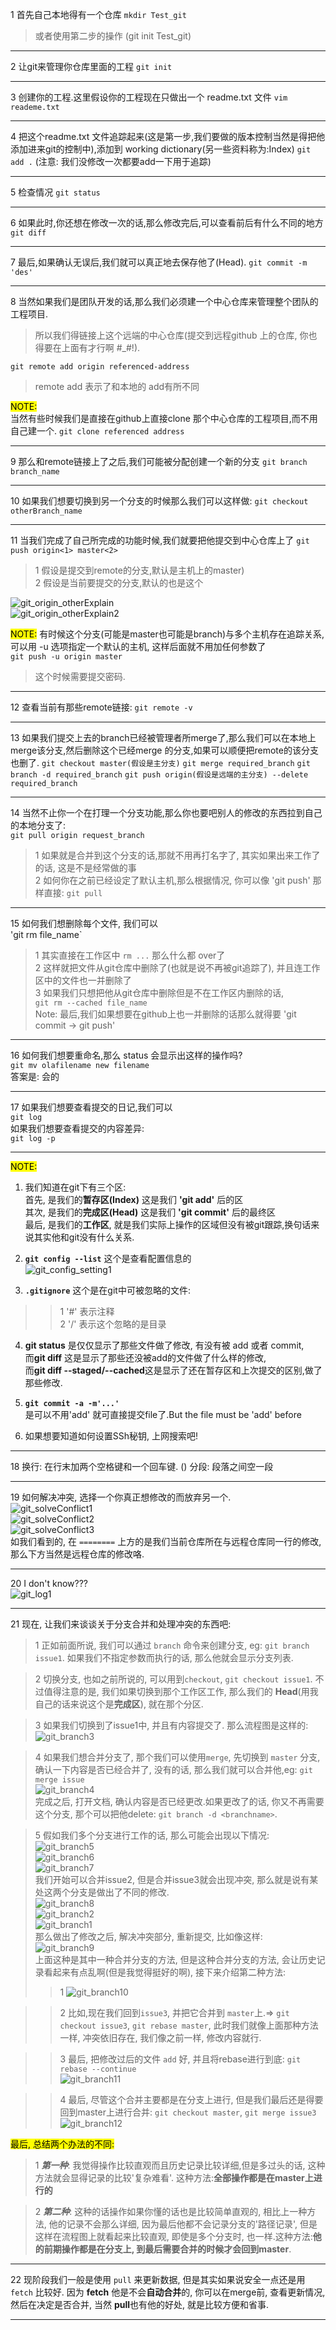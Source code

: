 1 首先自己本地得有一个仓库
  `mkdir Test_git`
> 或者使用第二步的操作 (git init Test_git)
       
-------------------------

2 让git来管理你仓库里面的工程
  `git init`

-------------------------

3 创建你的工程.这里假设你的工程现在只做出一个 readme.txt 文件
  `vim reademe.txt`

-------------------------

4 把这个readme.txt 文件追踪起来(这是第一步,我们要做的版本控制当然是得把他添加进来git的控制中),添加到 working dictionary(另一些资料称为:Index)
  `git add .`
  (注意: 我们没修改一次都要add一下用于追踪)

-------------------------
         
5 检查情况
  `git status`
  
-------------------------

6 如果此时,你还想在修改一次的话,那么修改完后,可以查看前后有什么不同的地方
  `git diff`

-------------------------

7 最后,如果确认无误后,我们就可以真正地去保存他了(Head).
  `git commit -m 'des'`

-------------------------

8 当然如果我们是团队开发的话,那么我们必须建一个中心仓库来管理整个团队的工程项目.
> 所以我们得链接上这个远端的中心仓库(提交到远程github 上的仓库, 你也得要在上面有才行啊 #_#!).  

`git remote add origin referenced-address`
> remote add 表示了和本地的 add有所不同  

<mark>NOTE:</mark>  
当然有些时候我们是直接在github上直接clone 那个中心仓库的工程项目,而不用自己建一个.
  `git clone referenced address`

-------------------------

9 那么和remote链接上了之后,我们可能被分配创建一个新的分支
       `git branch branch_name`
 
-------------------------

10 如果我们想要切换到另一个分支的时候那么我们可以这样做:
        `git checkout otherBranch_name`

 -------------------------

11 当我们完成了自己所完成的功能时候,我们就要把他提交到中心仓库上了
        `git push origin<1> master<2>`
> 1 假设是提交到remote的分支,默认是主机上的master)  
> 2 假设是当前要提交的分支,默认的也是这个  

  ![git_origin_otherExplain](../datapi/git_origin_ohterExplain.png)  
  ![git_origin_otherExplain2](../datapi/git_origin_otherExplain2.png)  
  
<mark>NOTE:</mark> 有时候这个分支(可能是master也可能是branch)与多个主机存在追踪关系,可以用 -u 选项指定一个默认的主机, 这样后面就不用加任何参数了  
   `git push -u origin master`  
> 这个时候需要提交密码.  

-------------------------

12 查看当前有那些remote链接:
        `git remote -v`

-------------------------

13 如果我们提交上去的branch已经被管理者所merge了,那么我们可以在本地上merge该分支,然后删除这个已经merge 的分支,如果可以顺便把remote的该分支也删了.
        `git checkout master(假设是主分支)`
        `git merge required_branch`
        `git branch -d required_branch`
        `git push origin(假设是远端的主分支) --delete required_branch`

-------------------------

14 当然不止你一个在打理一个分支功能,那么你也要吧别人的修改的东西拉到自己的本地分支了:  
        `git pull origin request_branch`  
> 1 如果就是合并到这个分支的话,那就不用再打名字了, 其实如果出来工作了的话, 这是不是经常做的事  
> 2 如何你在之前已经设定了默认主机,那么根据情况, 你可以像 'git push' 那样直接: `git pull`

-------------------------

15 如何我们想删除每个文件, 我们可以  
        'git rm file_name`  
> 1 其实直接在工作区中 `rm ...` 那么什么都 over了  
> 2 这样就把文件从git仓库中删除了(也就是说不再被git追踪了), 并且连工作区中的文件也一并删除了  
> 3 如果我们只想把他从git仓库中删除但是不在工作区内删除的话,  
        `git rm --cached file_name`  
    Note: 最后,我们如果想要在github上也一并删除的话那么就得要 'git commit -> git push'

-------------------------

16 如何我们想要重命名,那么 status 会显示出这样的操作吗?  
        `git mv olafilename new filename`  
   答案是: 会的

-------------------------

17 如果我们想要查看提交的日记,我们可以  
        `git log`  
    如果我们想要查看提交的内容差异:  
        `git log -p`  

-------------------------

<mark>NOTE:</mark>
1. 我们知道在git下有三个区:  
首先, 是我们的**暂存区(Index)** 这是我们 **'git add'** 后的区  
其次, 是我们的**完成区(Head)** 这是我们 **'git commit'** 后的最终区  
最后, 是我们的**工作区**, 就是我们实际上操作的区域但没有被git跟踪,换句话来说其实他和git没有什么关系.  

2. **`git config --list`** 
    这个是查看配置信息的  
    ![git_config_setting1](../datapi/git_config_setting1.png)  

3. **`.gitignore`**
    这个是在git中可被忽略的文件:  
>> 1 '#' 表示注释  
>> 2 '/' 表示这个忽略的是目录  

4. **git status** 是仅仅显示了那些文件做了修改, 有没有被 add 或者 commit,  
   而**git diff** 这是显示了那些还没被add的文件做了什么样的修改,  
   而**git diff --staged/--cached**这是显示了还在暂存区和上次提交的区别,做了那些修改.  

5. **`git commit -a -m'...'`**  
   是可以不用'add' 就可直接提交file了.But the file must be 'add' before  

6. 如果想要知道如何设置SSh秘钥, 上网搜索吧!  

-------------------------

18 换行: 在行末加两个空格键和一个回车键. (<c-Enter>)
    分段: 段落之间空一段

-------------------------

19 如何解决冲突, 选择一个你真正想修改的而放弃另一个.  
![git_solveConflict1](../datapi/git_solveConfict1.png)  
![git_solveConflict2](../datapi/git_solveConflict2.png)  
![git_solveConflict3](../datapi/git_solveConflict3.png)  
如我们看到的, 在 `========` 上方的是我们当前仓库所在与远程仓库同一行的修改, 那么下方当然是远程仓库的修改咯.  

-------------------------

20 I don't know???  
![git_log1](../datapi/git_log1.png)  

-------------------------

21 现在, 让我们来谈谈关于分支合并和处理冲突的东西吧:  
> 1 正如前面所说, 我们可以通过 `branch` 命令来创建分支, eg: `git branch issue1`. 如果我们不指定参数而执行的话, 那么他就会显示分支列表.  

> 2 切换分支, 也如之前所说的, 可以用到`checkout`, `git checkout issue1`. 不过值得注意的是, 我们如果切换到那个工作区工作, 那么我们的 **Head**(用我自己的话来说这个是**完成区**), 就在那个分区.  

> 3 如果我们切换到了issue1中, 并且有内容提交了. 那么流程图是这样的:  
    ![git_branch3](../datapi/git_branch3.png)  

> 4 如果我们想合并分支了, 那个我们可以使用`merge`, 先切换到 `master` 分支,确认一下内容是否已经合并了, 没有的话, 那么我们就可以合并他,eg: `git merge issue`  
    ![git_branch4](../datapi/git_branch4.png)  
完成之后, 打开文档, 确认内容是否已经更改.如果更改了的话, 你又不再需要这个分支, 那个可以把他delete: `git branch -d <branchname>`.  

> 5 假如我们多个分支进行工作的话, 那么可能会出现以下情况:  
    ![git_branch5](../datapi/git_branch5.png)  
    ![git_branch6](../datapi/git_branch6.png)  
    ![git_branch7](../datapi/git_branch7.png)  
我们开始可以合并issue2, 但是合并issue3就会出现冲突, 那么就是说有某处这两个分支是做出了不同的修改.  
    ![git_branch8](../datapi/git_branch8.png)  
    ![git_branch2](../datapi/git_branch2.png)  
    ![git_branch1](../datapi/git_branch1.png)  
那么做出了修改之后, 解决冲突部分, 重新提交, 比如像这样:  
    ![git_branch9](../datapi/git_branch9.png)  
上面这种是其中一种合并分支的方法, 但是这种合并分支的方法, 会让历史记录看起来有点乱啊(但是我觉得挺好的啊), 接下来介绍第二种方法:  
>> 1 ![git_branch10](../datapi/git_branch10.png)  
 
>> 2 比如,现在我们回到`issue3`, 并把它合并到 `master`上.=> `git checkout issue3`, `git rebase master`, 此时我们就像上面那种方法一样, 冲突依旧存在, 我们像之前一样, 修改内容就行.  

>> 3 最后, 把修改过后的文件 `add` 好, 并且将rebase进行到底: `git rebase --continue`  
   ![git_branch11](../datapi/git_branch11.png)  
   
>> 4 最后, 尽管这个合并主要都是在分支上进行, 但是我们最后还是得要回到master上进行合并: `git checkout master`, `git merge issue3`  
      ![git_branch12](../datapi/git_branch12.png)  

<mark>最后, 总结两个办法的不同:</mark>  
> 1 **_第一种_**: 我觉得操作比较直观而且历史记录比较详细,但是多过头的话, 这种方法就会显得记录的比较'复杂难看'. 这种方法:**全部操作都是在master上进行的**  

> 2 **_第二种_**: 这种的话操作如果你懂的话也是比较简单直观的, 相比上一种方法, 他的记录不会那么详细, 因为最后他都不会记录分支的'路径记录', 但是这样在流程图上就看起来比较直观, 即使是多个分支时, 也一样.这种方法:**他的前期操作都是在分支上, 到最后需要合并的时候才会回到master**.  

-------------------------

22 现阶段我们一般是使用 `pull` 来更新数据, 但是其实如果说安全一点还是用 `fetch` 比较好. 因为 **fetch** 他是不会**自动合并**的, 你可以在merge前, 查看更新情况, 然后在决定是否合并, 当然 **pull**也有他的好处, 就是比较方便和省事.  

-------------------------






